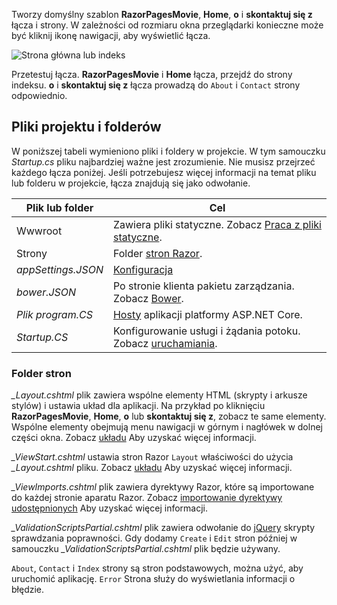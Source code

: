 Tworzy domyślny szablon **RazorPagesMovie**, **Home**, **o** i **skontaktuj się z** łącza i strony. W zależności od rozmiaru okna przeglądarki konieczne może być kliknij ikonę nawigacji, aby wyświetlić łącza.

![Strona główna lub indeks](../../tutorials/razor-pages/razor-pages-start/_static/home2.png)

Przetestuj łącza. **RazorPagesMovie** i **Home** łącza, przejdź do strony indeksu. **o** i **skontaktuj się z** łącza prowadzą do `About` i `Contact` strony odpowiednio.

## <a name="project-files-and-folders"></a>Pliki projektu i folderów

W poniższej tabeli wymieniono pliki i foldery w projekcie. W tym samouczku *Startup.cs* pliku najbardziej ważne jest zrozumienie. Nie musisz przejrzeć każdego łącza poniżej. Jeśli potrzebujesz więcej informacji na temat pliku lub folderu w projekcie, łącza znajdują się jako odwołanie.

| Plik lub folder              | Cel |
| ----------------- | ------------ | 
| Wwwroot | Zawiera pliki statyczne. Zobacz [Praca z pliki statyczne](xref:fundamentals/static-files). |
| Strony | Folder [stron Razor](xref:mvc/razor-pages/index). | 
| *appSettings.JSON* | [Konfiguracja](xref:fundamentals/configuration/index) |
| *bower.JSON* | Po stronie klienta pakietu zarządzania. Zobacz [Bower](xref:client-side/bower).|
| *Plik program.CS* | [Hosty](xref:fundamentals/hosting) aplikacji platformy ASP.NET Core.|
| *Startup.CS* | Konfigurowanie usługi i żądania potoku. Zobacz [uruchamiania](xref:fundamentals/startup).|

### <a name="the-pages-folder"></a>Folder stron

*_Layout.cshtml* plik zawiera wspólne elementy HTML (skrypty i arkusze stylów) i ustawia układ dla aplikacji. Na przykład po kliknięciu **RazorPagesMovie**, **Home**, **o** lub **skontaktuj się z**, zobacz te same elementy. Wspólne elementy obejmują menu nawigacji w górnym i nagłówek w dolnej części okna. Zobacz [układu](xref:mvc/views/layout) Aby uzyskać więcej informacji.

*_ViewStart.cshtml* ustawia stron Razor `Layout` właściwości do użycia *_Layout.cshtml* pliku. Zobacz [układu](xref:mvc/views/layout) Aby uzyskać więcej informacji.

*_ViewImports.cshtml* plik zawiera dyrektywy Razor, które są importowane do każdej stronie aparatu Razor. Zobacz [importowanie dyrektywy udostępnionych](xref:mvc/views/layout#importing-shared-directives) Aby uzyskać więcej informacji.

*_ValidationScriptsPartial.cshtml* plik zawiera odwołanie do [jQuery](https://jquery.com/) skrypty sprawdzania poprawności. Gdy dodamy `Create` i `Edit` stron później w samouczku *_ValidationScriptsPartial.cshtml* plik będzie używany.

`About`, `Contact` i `Index` strony są stron podstawowych, można użyć, aby uruchomić aplikację. `Error` Strona służy do wyświetlania informacji o błędzie.